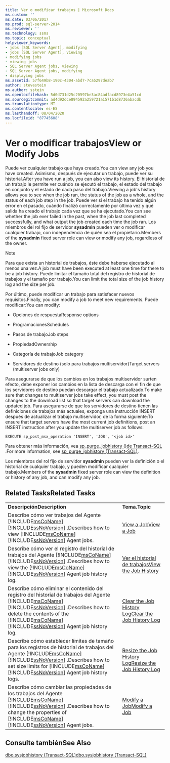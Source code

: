 ```yaml
---
title: Ver o modificar trabajos | Microsoft Docs
ms.custom: ''
ms.date: 03/06/2017
ms.prod: sql-server-2014
ms.reviewer: ''
ms.technology: ssms
ms.topic: conceptual
helpviewer_keywords:
- jobs [SQL Server Agent], modifying
- jobs [SQL Server Agent], viewing
- modifying jobs
- viewing jobs
- SQL Server Agent jobs, viewing
- SQL Server Agent jobs, modifying
- displaying jobs
ms.assetid: 57f649b8-190c-4304-abd7-7ca5297deab7
author: stevestein
ms.author: sstein
ms.openlocfilehash: 5d0d731d25c20597be3ac84adfacd8973e4a51cd
ms.sourcegitcommit: ad4d92dce894592a259721a1571b1d8736abacdb
ms.translationtype: MT
ms.contentlocale: es-ES
ms.lasthandoff: 08/04/2020
ms.locfileid: "87745608"
---
```

# <a name="view-or-modify-jobs"></a><span data-ttu-id="f72b5-102">Ver o modificar trabajos</span><span class="sxs-lookup"><span data-stu-id="f72b5-102">View or Modify Jobs</span></span>
  <span data-ttu-id="f72b5-103">Puede ver cualquier trabajo que haya creado.</span><span class="sxs-lookup"><span data-stu-id="f72b5-103">You can view any job you have created.</span></span> <span data-ttu-id="f72b5-104">Asimismo, después de ejecutar un trabajo, puede ver su historial.</span><span class="sxs-lookup"><span data-stu-id="f72b5-104">After you have run a job, you can also view its history.</span></span> <span data-ttu-id="f72b5-105">El historial de un trabajo le permite ver cuándo se ejecutó el trabajo, el estado del trabajo en conjunto y el estado de cada paso del trabajo.</span><span class="sxs-lookup"><span data-stu-id="f72b5-105">Viewing a job's history allows you to see when the job ran, the status of the job as a whole, and the status of each job step in the job.</span></span> <span data-ttu-id="f72b5-106">Puede ver si el trabajo ha tenido algún error en el pasado, cuándo finalizó correctamente por última vez y qué salida ha creado el trabajo cada vez que se ha ejecutado.</span><span class="sxs-lookup"><span data-stu-id="f72b5-106">You can see whether the job ever failed in the past, when the job last completed successfully, and what output the job created each time the job ran.</span></span> <span data-ttu-id="f72b5-107">Los miembros del rol fijo de servidor **sysadmin** pueden ver o modificar cualquier trabajo, con independencia de quién sea el propietario.</span><span class="sxs-lookup"><span data-stu-id="f72b5-107">Members of the **sysadmin** fixed server role can view or modify any job, regardless of the owner.</span></span>  
  
> [!NOTE]  
>  <span data-ttu-id="f72b5-108">Para que exista un historial de trabajos, éste debe haberse ejecutado al menos una vez.</span><span class="sxs-lookup"><span data-stu-id="f72b5-108">A job must have been executed at least one time for there to be a job history.</span></span> <span data-ttu-id="f72b5-109">Puede limitar el tamaño total del registro de historial de trabajos y el tamaño por trabajo.</span><span class="sxs-lookup"><span data-stu-id="f72b5-109">You can limit the total size of the job history log and the size per job.</span></span>  
  
 <span data-ttu-id="f72b5-110">Por último, puede modificar un trabajo para satisfacer nuevos requisitos.</span><span class="sxs-lookup"><span data-stu-id="f72b5-110">Finally, you can modify a job to meet new requirements.</span></span> <span data-ttu-id="f72b5-111">Puede modificar:</span><span class="sxs-lookup"><span data-stu-id="f72b5-111">You can modify:</span></span>  
  
-   <span data-ttu-id="f72b5-112">Opciones de respuesta</span><span class="sxs-lookup"><span data-stu-id="f72b5-112">Response options</span></span>  
  
-   <span data-ttu-id="f72b5-113">Programaciones</span><span class="sxs-lookup"><span data-stu-id="f72b5-113">Schedules</span></span>  
  
-   <span data-ttu-id="f72b5-114">Pasos de trabajo</span><span class="sxs-lookup"><span data-stu-id="f72b5-114">Job steps</span></span>  
  
-   <span data-ttu-id="f72b5-115">Propiedad</span><span class="sxs-lookup"><span data-stu-id="f72b5-115">Ownership</span></span>  
  
-   <span data-ttu-id="f72b5-116">Categoría de trabajo</span><span class="sxs-lookup"><span data-stu-id="f72b5-116">Job category</span></span>  
  
-   <span data-ttu-id="f72b5-117">Servidores de destino (solo para trabajos multiservidor)</span><span class="sxs-lookup"><span data-stu-id="f72b5-117">Target servers (multiserver jobs only)</span></span>  
  
 <span data-ttu-id="f72b5-118">Para asegurarse de que los cambios en los trabajos multiservidor surten efecto, debe exponer los cambios en la lista de descarga con el fin de que los servidores de destino puedan descargar el trabajo actualizado.</span><span class="sxs-lookup"><span data-stu-id="f72b5-118">To make sure that changes to multiserver jobs take effect, you must post the changes to the download list so that target servers can download the updated job.</span></span> <span data-ttu-id="f72b5-119">Para asegurarse de que los servidores de destino tienen las definiciones de trabajos más actuales, exponga una instrucción INSERT después de actualizar el trabajo multiservidor, de la forma siguiente:</span><span class="sxs-lookup"><span data-stu-id="f72b5-119">To ensure that target servers have the most current job definitions, post an INSERT instruction after you update the multiserver job as follows:</span></span>  
  
```  
EXECUTE sp_post_msx_operation 'INSERT', 'JOB', '<job id>'  
```  
  
 <span data-ttu-id="f72b5-120">Para obtener más información, vea [sp_purge_jobhistory &#40;&#41;de Transact-SQL ](/sql/relational-databases/system-stored-procedures/sp-purge-jobhistory-transact-sql).</span><span class="sxs-lookup"><span data-stu-id="f72b5-120">For more information, see [sp_purge_jobhistory &#40;Transact-SQL&#41;](/sql/relational-databases/system-stored-procedures/sp-purge-jobhistory-transact-sql).</span></span>  
  
 <span data-ttu-id="f72b5-121">Los miembros del rol fijo de servidor **sysadmin** pueden ver la definición o el historial de cualquier trabajo, y pueden modificar cualquier trabajo.</span><span class="sxs-lookup"><span data-stu-id="f72b5-121">Members of the **sysadmin** fixed server role can view the definition or history of any job, and can modify any job.</span></span>  
  
## <a name="related-tasks"></a><span data-ttu-id="f72b5-122">Related Tasks</span><span class="sxs-lookup"><span data-stu-id="f72b5-122">Related Tasks</span></span>  
  
|||  
|-|-|  
|<span data-ttu-id="f72b5-123">**Descripción**</span><span class="sxs-lookup"><span data-stu-id="f72b5-123">**Description**</span></span>|<span data-ttu-id="f72b5-124">**Tema.**</span><span class="sxs-lookup"><span data-stu-id="f72b5-124">**Topic**</span></span>|  
|<span data-ttu-id="f72b5-125">Describe cómo ver trabajos del Agente [!INCLUDE[msCoName](../../../includes/msconame-md.md)][!INCLUDE[ssNoVersion](../../../includes/ssnoversion-md.md)] .</span><span class="sxs-lookup"><span data-stu-id="f72b5-125">Describes how to view [!INCLUDE[msCoName](../../../includes/msconame-md.md)][!INCLUDE[ssNoVersion](../../../includes/ssnoversion-md.md)] Agent jobs.</span></span>|[<span data-ttu-id="f72b5-126">View a Job</span><span class="sxs-lookup"><span data-stu-id="f72b5-126">View a Job</span></span>](view-a-job.md)|  
|<span data-ttu-id="f72b5-127">Describe cómo ver el registro del historial de trabajos del Agente [!INCLUDE[msCoName](../../../includes/msconame-md.md)][!INCLUDE[ssNoVersion](../../../includes/ssnoversion-md.md)] .</span><span class="sxs-lookup"><span data-stu-id="f72b5-127">Describes how to view the [!INCLUDE[msCoName](../../../includes/msconame-md.md)][!INCLUDE[ssNoVersion](../../../includes/ssnoversion-md.md)] Agent job history log.</span></span>|[<span data-ttu-id="f72b5-128">Ver el historial de trabajos</span><span class="sxs-lookup"><span data-stu-id="f72b5-128">View the Job History</span></span>](view-the-job-history.md)|  
|<span data-ttu-id="f72b5-129">Describe cómo eliminar el contenido del registro del historial de trabajos del Agente [!INCLUDE[msCoName](../../../includes/msconame-md.md)][!INCLUDE[ssNoVersion](../../../includes/ssnoversion-md.md)] .</span><span class="sxs-lookup"><span data-stu-id="f72b5-129">Describes how to delete the contents of the [!INCLUDE[msCoName](../../../includes/msconame-md.md)][!INCLUDE[ssNoVersion](../../../includes/ssnoversion-md.md)] Agent job history log.</span></span>|[<span data-ttu-id="f72b5-130">Clear the Job History Log</span><span class="sxs-lookup"><span data-stu-id="f72b5-130">Clear the Job History Log</span></span>](clear-the-job-history-log.md)|  
|<span data-ttu-id="f72b5-131">Describe cómo establecer límites de tamaño para los registros de historial de trabajos del Agente [!INCLUDE[msCoName](../../../includes/msconame-md.md)][!INCLUDE[ssNoVersion](../../../includes/ssnoversion-md.md)] .</span><span class="sxs-lookup"><span data-stu-id="f72b5-131">Describes how to set size limits for [!INCLUDE[msCoName](../../../includes/msconame-md.md)][!INCLUDE[ssNoVersion](../../../includes/ssnoversion-md.md)] Agent job history logs.</span></span>|[<span data-ttu-id="f72b5-132">Resize the Job History Log</span><span class="sxs-lookup"><span data-stu-id="f72b5-132">Resize the Job History Log</span></span>](resize-the-job-history-log.md)|  
|<span data-ttu-id="f72b5-133">Describe cómo cambiar las propiedades de los trabajos del Agente [!INCLUDE[msCoName](../../../includes/msconame-md.md)][!INCLUDE[ssNoVersion](../../../includes/ssnoversion-md.md)] .</span><span class="sxs-lookup"><span data-stu-id="f72b5-133">Describes how to change the properties of [!INCLUDE[msCoName](../../../includes/msconame-md.md)][!INCLUDE[ssNoVersion](../../../includes/ssnoversion-md.md)] Agent jobs.</span></span>|[<span data-ttu-id="f72b5-134">Modify a Job</span><span class="sxs-lookup"><span data-stu-id="f72b5-134">Modify a Job</span></span>](modify-a-job.md)|  
  
## <a name="see-also"></a><span data-ttu-id="f72b5-135">Consulte también</span><span class="sxs-lookup"><span data-stu-id="f72b5-135">See Also</span></span>  
 [<span data-ttu-id="f72b5-136">dbo.sysjobhistory &#40;Transact-SQL&#41;</span><span class="sxs-lookup"><span data-stu-id="f72b5-136">dbo.sysjobhistory &#40;Transact-SQL&#41;</span></span>](/sql/relational-databases/system-tables/dbo-sysjobhistory-transact-sql)  
  
  
